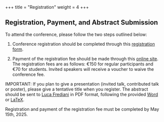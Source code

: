 +++
title = "Registration"
weight = 4
+++


<!---

**TODO** 

- Add link to registration form
- On-site or online? (If online is a possibility!)
- Abstract submission
- Deadlines
- Add "Other useful links"
[WATOC conference](https://www.watoc2025.no) Oslo, Norway, June 21-27
[Reusable librariers in Quantum Chemistry](https://www.helsinki.fi/en/conferences/reusable-libraries-quantum-chemistry-2025) Helsinki, Finland, June 29-July 3

--->


## Registration, Payment, and Abstract Submission
To attend the conference, please follow the two steps outlined below:

1. Conference registration should be completed through this [registration form](https://forms.gle/VPC8UDni7dvzs82u7).

2. Payment of the registration fee should be made through this [online site](https://hi.converia.de/frontend/index.php?sub=123). The registration fees are as follows: €150 for regular participants and €70 for students. Invited speakers will receive a voucher to waive the conference fee.

IMPORTANT: If you plan to give a presentation (invited talk, contributed talk or poster), please give a tentative title when you register. The abstract should be sent to [Luca Frediani](mailto:[luca.frediani@uit.no]) in PDF format, following the provided <a href="firstname-lastname.docx" download="firstname-lastname.docx" class="btn">Word</a> or <a href="firstname-lastname.tex" download="firstname-lastname.tex" class="btn">LaTeX</a>.


Registration and payment of the registration fee must be completed by May 15th, 2025.



